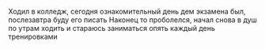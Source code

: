 Ходил в колледж, сегодня ознакомительный день дем экзамена был, послезавтра буду его писать
Наконец то проболелся, начал снова в душ по утрам ходить и стараюсь заниматься опять каждый день тренировками
